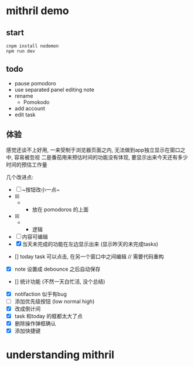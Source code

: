 # mithril demo

## start

```shell
cnpm install nodemon
npm run dev
```

## todo
- pause pomodoro
- use separated panel editing note
- rename
    - Pomokodo
- add account
- edit task

## 体验

感觉还谈不上好用, 一来受制于浏览器页面之内, 无法做到app独立显示在窗口之中, 容易被忽视
二是番茄用来预估时间的功能没有体现, 要显示出来今天还有多少时间的预估工作量

几个改进点:

- [ ] ~按钮改小一点~
- [x] + - 放在 pomodoros 的上面
- [x] + - 逻辑 
- [ ] 内容可编辑
- [x] 当天未完成的功能在左边显示出来 (显示昨天的未完成tasks)
- [] today task 可以点击, 在另一个窗口中之间编辑 // 需要代码重构
- [x] note 设置成 debounce 之后自动保存
- [] 统计功能 (不然一天白忙活, 没个总结)
- [x] notifaction 似乎有bug
- [ ] 添加优先级按钮 (low normal high)
- [x] 改成倒计间
- [x] task 和today 的框都太大了点
- [x] 删除操作弹框确认
- [x] 添加快捷键

# understanding mithril